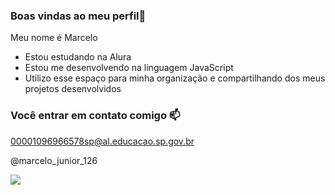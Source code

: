 ### Boas vindas ao meu perfil💙

Meu nome é Marcelo

- Estou estudando na Alura
- Estou me desenvolvendo na linguagem JavaScript
- Utilizo esse espaço para minha organização e compartilhando dos meus projetos desenvolvidos

### Você entrar em contato comigo 📫

00001096966578sp@al.educacao.sp.gov.br

@marcelo_junior_126

![](https://media1.tenor.com/m/J0ofeOe0nMsAAAAC/happy-party.gif)
                                                                                      
